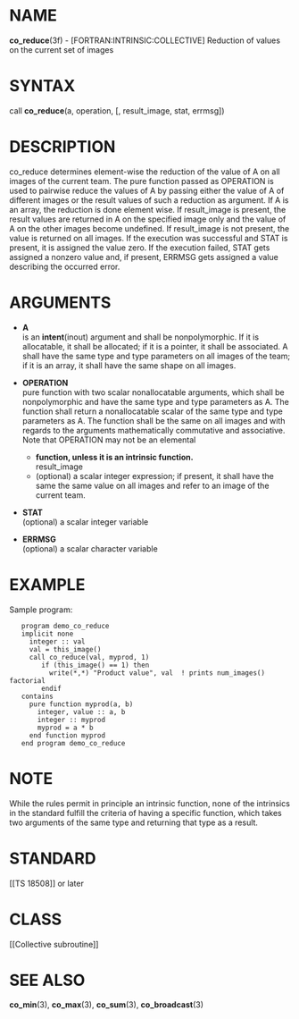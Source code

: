 # NAME

**co\_reduce**(3f) - \[FORTRAN:INTRINSIC:COLLECTIVE\] Reduction of
values on the current set of images

# SYNTAX

call **co\_reduce**(a, operation, \[, result\_image, stat, errmsg\])

# DESCRIPTION

co\_reduce determines element-wise the reduction of the value of A on
all images of the current team. The pure function passed as OPERATION is
used to pairwise reduce the values of A by passing either the value of A
of different images or the result values of such a reduction as
argument. If A is an array, the reduction is done element wise. If
result\_image is present, the result values are returned in A on the
specified image only and the value of A on the other images become
undefined. If result\_image is not present, the value is returned on all
images. If the execution was successful and STAT is present, it is
assigned the value zero. If the execution failed, STAT gets assigned a
nonzero value and, if present, ERRMSG gets assigned a value describing
the occurred error.

# ARGUMENTS

  - **A**  
    is an **intent**(inout) argument and shall be nonpolymorphic. If it
    is allocatable, it shall be allocated; if it is a pointer, it shall
    be associated. A shall have the same type and type parameters on all
    images of the team; if it is an array, it shall have the same shape
    on all images.

  - **OPERATION**  
    pure function with two scalar nonallocatable arguments, which shall
    be nonpolymorphic and have the same type and type parameters as A.
    The function shall return a nonallocatable scalar of the same type
    and type parameters as A. The function shall be the same on all
    images and with regards to the arguments mathematically commutative
    and associative. Note that OPERATION may not be an elemental
    
      - **function, unless it is an intrinsic function.**  
        result\_image
    
    <!-- end list -->
    
      - (optional) a scalar integer expression; if present, it shall
        have the same the same value on all images and refer to an image
        of the current team.

  - **STAT**  
    (optional) a scalar integer variable

  - **ERRMSG**  
    (optional) a scalar character variable

# EXAMPLE

Sample program:

``` 
   program demo_co_reduce
   implicit none
     integer :: val
     val = this_image()
     call co_reduce(val, myprod, 1)
        if (this_image() == 1) then
          write(*,*) "Product value", val  ! prints num_images() factorial
        endif
   contains
     pure function myprod(a, b)
       integer, value :: a, b
       integer :: myprod
       myprod = a * b
     end function myprod
   end program demo_co_reduce
```

# NOTE

While the rules permit in principle an intrinsic function, none of the
intrinsics in the standard fulfill the criteria of having a specific
function, which takes two arguments of the same type and returning that
type as a result.

# STANDARD

\[\[TS 18508\]\] or later

# CLASS

\[\[Collective subroutine\]\]

# SEE ALSO

**co\_min**(3), **co\_max**(3), **co\_sum**(3), **co\_broadcast**(3)
